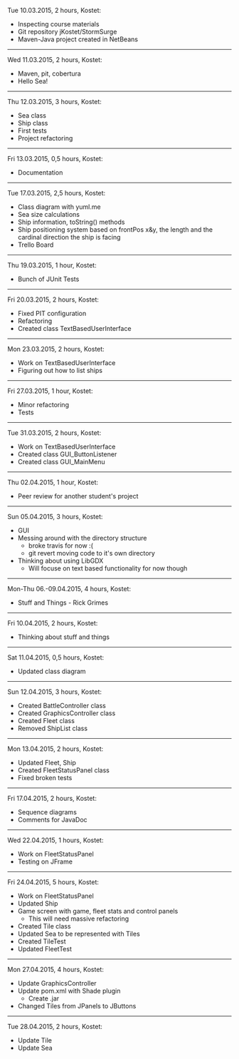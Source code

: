 Tue 10.03.2015, 2 hours, Kostet:
* Inspecting course materials
* Git repository jKostet/StormSurge
* Maven-Java project created in NetBeans

***

Wed 11.03.2015, 2 hours, Kostet:
* Maven, pit, cobertura
* Hello Sea!

***

Thu 12.03.2015, 3 hours, Kostet:
* Sea class
* Ship class
* First tests
* Project refactoring

***

Fri 13.03.2015, 0,5 hours, Kostet:
* Documentation

***

Tue 17.03.2015, 2,5 hours, Kostet:
* Class diagram with yuml.me
* Sea size calculations
* Ship information, toString() methods
* Ship positioning system based on frontPos x&y, 
  the length and the cardinal direction the ship is facing
* Trello Board

***

Thu 19.03.2015, 1 hour, Kostet:
* Bunch of JUnit Tests

***

Fri 20.03.2015, 2 hours, Kostet:
* Fixed PIT configuration
* Refactoring
* Created class TextBasedUserInterface

***

Mon 23.03.2015, 2 hours, Kostet:
* Work on TextBasedUserInterface
* Figuring out how to list ships

***

Fri 27.03.2015, 1 hour, Kostet:
* Minor refactoring
* Tests

***

Tue 31.03.2015, 2 hours, Kostet:
* Work on TextBasedUserInterface
* Created class GUI_ButtonListener
* Created class GUI_MainMenu

***

Thu 02.04.2015, 1 hour, Kostet:
* Peer review for another student's project

***

Sun 05.04.2015, 3 hours, Kostet:
* GUI
* Messing around with the directory structure
  * broke travis for now :(
  * git revert moving code to it's own directory
* Thinking about using LibGDX
  * Will focuse on text based functionality for now though

***

Mon-Thu 06.-09.04.2015, 4 hours, Kostet:
* Stuff and Things - Rick Grimes

***

Fri 10.04.2015, 2 hours, Kostet:
* Thinking about stuff and things

***

Sat 11.04.2015, 0,5 hours, Kostet:
* Updated class diagram

***

Sun 12.04.2015, 3 hours, Kostet:
* Created BattleController class
* Created GraphicsController class
* Created Fleet class
* Removed ShipList class

***

Mon 13.04.2015, 2 hours, Kostet:
* Updated Fleet, Ship
* Created FleetStatusPanel class
* Fixed broken tests

***

Fri 17.04.2015, 2 hours, Kostet:
* Sequence diagrams
* Comments for JavaDoc

***

Wed 22.04.2015, 1 hours, Kostet:
* Work on FleetStatusPanel
* Testing on JFrame

***

Fri 24.04.2015, 5 hours, Kostet:
* Work on FleetStatusPanel
* Updated Ship
* Game screen with game, fleet stats and control panels
  * This will need massive refactoring
* Created Tile class
* Updated Sea to be represented with Tiles
* Created TileTest
* Updated FleetTest

***

Mon 27.04.2015, 4 hours, Kostet:
* Update GraphicsController
* Update pom.xml with Shade plugin
  * Create .jar
* Changed Tiles from JPanels to JButtons

***

Tue 28.04.2015, 2 hours, Kostet:
* Update Tile
* Update Sea




